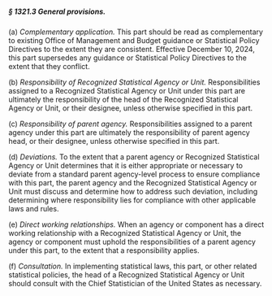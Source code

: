 ##### § 1321.3 General provisions. #####

(a) *Complementary application.* This part should be read as complementary to existing Office of Management and Budget guidance or Statistical Policy Directives to the extent they are consistent. Effective December 10, 2024, this part supersedes any guidance or Statistical Policy Directives to the extent that they conflict.

(b) *Responsibility of Recognized Statistical Agency or Unit.* Responsibilities assigned to a Recognized Statistical Agency or Unit under this part are ultimately the responsibility of the head of the Recognized Statistical Agency or Unit, or their designee, unless otherwise specified in this part.

(c) *Responsibility of parent agency.* Responsibilities assigned to a parent agency under this part are ultimately the responsibility of parent agency head, or their designee, unless otherwise specified in this part.

(d) *Deviations.* To the extent that a parent agency or Recognized Statistical Agency or Unit determines that it is either appropriate or necessary to deviate from a standard parent agency-level process to ensure compliance with this part, the parent agency and the Recognized Statistical Agency or Unit must discuss and determine how to address such deviation, including determining where responsibility lies for compliance with other applicable laws and rules.

(e) *Direct working relationships.* When an agency or component has a direct working relationship with a Recognized Statistical Agency or Unit, the agency or component must uphold the responsibilities of a parent agency under this part, to the extent that a responsibility applies.

(f) *Consultation.* In implementing statistical laws, this part, or other related statistical policies, the head of a Recognized Statistical Agency or Unit should consult with the Chief Statistician of the United States as necessary.